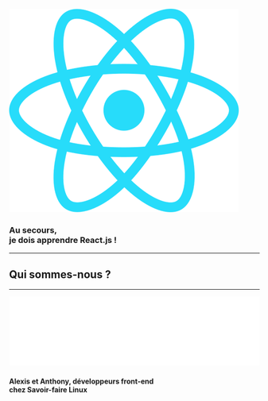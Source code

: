 ![Logo React.js](images/logo-react.png "React.js")<!-- .element: class="img--no-border react-logo" -->
### Au secours,<br/>je dois apprendre React.js !

---

## Qui sommes-nous ?

---

![Logo Savoir-faire Linux](images/sfl.svg "Savoir-faire Linux")<!-- .element: class="img--no-border sfl-logo" -->

#### Alexis et Anthony, développeurs front-end<br/>chez Savoir-faire Linux

